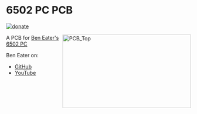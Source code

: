 # 6502 PC PCB  
  
[![donate](https://img.shields.io/badge/donate-PayPal-blue.svg)](https://www.paypal.me/Sinclair81)

<!-- markdownlint-disable MD033 -->
<img src="https://github.com/Sinclair81/6502_PC/master/PCB_Top.png" align="right" alt="PCB_Top" height="201" width="350">
<!-- markdownlint-enable MD033 -->

A PCB for [Ben Eater's 6502 PC](https://eater.net/6502)  
  
Ben Eater on:  
 - [GitHub](https://github.com/beneater)  
 - [YouTube](https://www.youtube.com/c/BenEater/featured)  
  